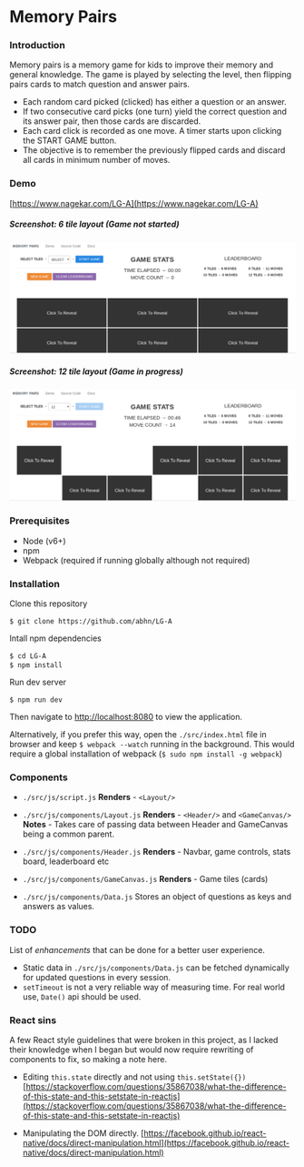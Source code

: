 # Memory Pairs

### Introduction
Memory pairs is a memory game for kids to improve their memory and general knowledge. The game is played by selecting the level, then flipping pairs cards to match question and answer pairs.
- Each random card picked (clicked) has either a question or an answer.
- If two consecutive card picks (one turn) yield the correct question and its answer pair, then those cards are discarded.
- Each card click is recorded as one move. A timer starts upon clicking the START GAME button.
- The objective is to remember the previously flipped cards and discard all cards in minimum number of moves.

### Demo
[https://www.nagekar.com/LG-A](https://www.nagekar.com/LG-A)

##### Screenshot: 6 tile layout (Game not started)
![6 tile](https://raw.githubusercontent.com/abhn/LG-A/master/static/sixtile.png)
##### Screenshot: 12 tile layout (Game in progress)
![12 tile](https://raw.githubusercontent.com/abhn/LG-A/master/static/twelvetile.png)

### Prerequisites
- Node (v6+)
- npm
- Webpack (required if running globally although not required)

### Installation
Clone this repository
```
$ git clone https://github.com/abhn/LG-A
```
Intall npm dependencies
```
$ cd LG-A
$ npm install
```
Run dev server
```
$ npm run dev
```
Then navigate to [http://localhost:8080](http://localhost:8080) to view the application.

Alternatively, if you prefer this way, open the `./src/index.html` file in browser and keep `$ webpack --watch` running in the background. This would require a global installation of webpack (`$ sudo npm install -g webpack`)

### Components
- `./src/js/script.js`
**Renders** - `<Layout/>`

- `./src/js/components/Layout.js`
**Renders** - `<Header/>` and `<GameCanvas/>`
**Notes** - Takes care of passing data between Header and GameCanvas being a common parent.

- `./src/js/components/Header.js`
**Renders** - Navbar, game controls, stats board, leaderboard etc

- `./src/js/components/GameCanvas.js`
**Renders** - Game tiles (cards)

- `./src/js/components/Data.js`
Stores an object of questions as keys and answers as values.

### TODO
List of *enhancements* that can be done for a better user experience.
- Static data in `./src/js/components/Data.js` can be fetched dynamically for updated questions in every session.
- `setTimeout` is not a very reliable way of measuring time. For real world use, `Date()` api should be used.  

### React sins
A few React style guidelines that were broken in this project, as I lacked their knowledge when I began but would now require rewriting of components to fix, so making a note here.
- Editing `this.state` directly and not using `this.setState({})` [https://stackoverflow.com/questions/35867038/what-the-difference-of-this-state-and-this-setstate-in-reactjs](https://stackoverflow.com/questions/35867038/what-the-difference-of-this-state-and-this-setstate-in-reactjs)

- Manipulating the DOM directly. [https://facebook.github.io/react-native/docs/direct-manipulation.html](https://facebook.github.io/react-native/docs/direct-manipulation.html)
